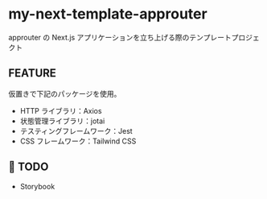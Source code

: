 # my-next-template-approuter

approuter の Next.js アプリケーションを立ち上げる際のテンプレートプロジェクト

## FEATURE

仮置きで下記のパッケージを使用。

- HTTP ライブラリ：Axios
- 状態管理ライブラリ：jotai
- テスティングフレームワーク：Jest
- CSS フレームワーク：Tailwind CSS

## 🚧 TODO

- Storybook
